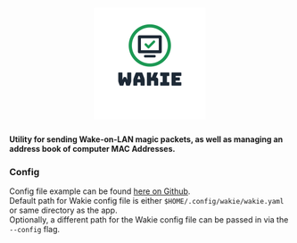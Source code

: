 # <div align="center"> <img src="https://github.com/MaxKam/wakie/blob/master/wakielogo.png" alt="wakie logo"/>  </div>

 #### Utility for sending Wake-on-LAN magic packets, as well as managing an address book of computer MAC Addresses.

 ### Config
 Config file example can be found [here on Github](https://github.com/MaxKam/wakie/blob/master/wakie.sample.yaml).\
 Default path for Wakie config file is either `$HOME/.config/wakie/wakie.yaml` or same directory as the app.\
 Optionally, a different path for the Wakie config file can be passed in via the `--config` flag.